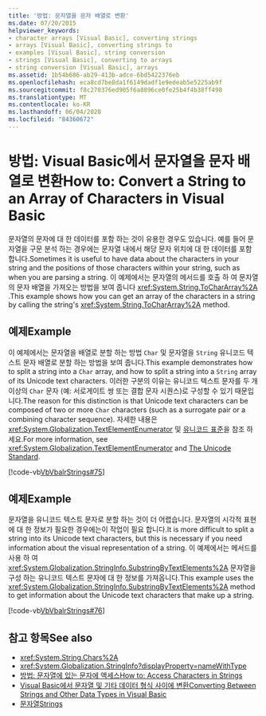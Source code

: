 ```yaml
---
title: '방법: 문자열을 문자 배열로 변환'
ms.date: 07/20/2015
helpviewer_keywords:
- character arrays [Visual Basic], converting strings
- arrays [Visual Basic], converting strings to
- examples [Visual Basic], string conversion
- strings [Visual Basic], converting to arrays
- string conversion [Visual Basic], arrays
ms.assetid: 1b54b686-ab29-413b-adce-6bd5422376eb
ms.openlocfilehash: eca8cd7be8da1f6149dadf1e9edeab5e5225ab9f
ms.sourcegitcommit: f8c270376ed905f6a8896ce0fe25b4f4b38ff498
ms.translationtype: MT
ms.contentlocale: ko-KR
ms.lasthandoff: 06/04/2020
ms.locfileid: "84360672"
---
```

# <a name="how-to-convert-a-string-to-an-array-of-characters-in-visual-basic"></a><span data-ttu-id="42208-102">방법: Visual Basic에서 문자열을 문자 배열로 변환</span><span class="sxs-lookup"><span data-stu-id="42208-102">How to: Convert a String to an Array of Characters in Visual Basic</span></span>
<span data-ttu-id="42208-103">문자열의 문자에 대 한 데이터를 포함 하는 것이 유용한 경우도 있습니다. 예를 들어 문자열을 구문 분석 하는 경우에는 문자열 내에서 해당 문자 위치에 대 한 데이터를 포함 합니다.</span><span class="sxs-lookup"><span data-stu-id="42208-103">Sometimes it is useful to have data about the characters in your string and the positions of those characters within your string, such as when you are parsing a string.</span></span> <span data-ttu-id="42208-104">이 예제에서는 문자열의 메서드를 호출 하 여 문자열의 문자 배열을 가져오는 방법을 보여 줍니다 <xref:System.String.ToCharArray%2A> .</span><span class="sxs-lookup"><span data-stu-id="42208-104">This example shows how you can get an array of the characters in a string by calling the string's <xref:System.String.ToCharArray%2A> method.</span></span>  
  
## <a name="example"></a><span data-ttu-id="42208-105">예제</span><span class="sxs-lookup"><span data-stu-id="42208-105">Example</span></span>  
 <span data-ttu-id="42208-106">이 예제에서는 문자열을 배열로 분할 하는 방법 `Char` 및 문자열을 `String` 유니코드 텍스트 문자 배열로 분할 하는 방법을 보여 줍니다.</span><span class="sxs-lookup"><span data-stu-id="42208-106">This example demonstrates how to split a string into a `Char` array, and how to split a string into a `String` array of its Unicode text characters.</span></span> <span data-ttu-id="42208-107">이러한 구분의 이유는 유니코드 텍스트 문자를 두 개 이상의 `Char` 문자 (예: 서로게이트 쌍 또는 결합 문자 시퀀스)로 구성할 수 있기 때문입니다.</span><span class="sxs-lookup"><span data-stu-id="42208-107">The reason for this distinction is that Unicode text characters can be composed of two or more `Char` characters (such as a surrogate pair or a combining character sequence).</span></span> <span data-ttu-id="42208-108">자세한 내용은 <xref:System.Globalization.TextElementEnumerator> 및 [유니코드 표준](https://www.unicode.org/standard/standard.html)을 참조 하세요.</span><span class="sxs-lookup"><span data-stu-id="42208-108">For more information, see <xref:System.Globalization.TextElementEnumerator> and [The Unicode Standard](https://www.unicode.org/standard/standard.html).</span></span>  
  
 [!code-vb[VbVbalrStrings#75](~/samples/snippets/visualbasic/VS_Snippets_VBCSharp/VbVbalrStrings/VB/Class4.vb#75)]  
  
## <a name="example"></a><span data-ttu-id="42208-109">예제</span><span class="sxs-lookup"><span data-stu-id="42208-109">Example</span></span>  
 <span data-ttu-id="42208-110">문자열을 유니코드 텍스트 문자로 분할 하는 것이 더 어렵습니다. 문자열의 시각적 표현에 대 한 정보가 필요한 경우에는이 작업이 필요 합니다.</span><span class="sxs-lookup"><span data-stu-id="42208-110">It is more difficult to split a string into its Unicode text characters, but this is necessary if you need information about the visual representation of a string.</span></span> <span data-ttu-id="42208-111">이 예제에서는 메서드를 사용 하 여 <xref:System.Globalization.StringInfo.SubstringByTextElements%2A> 문자열을 구성 하는 유니코드 텍스트 문자에 대 한 정보를 가져옵니다.</span><span class="sxs-lookup"><span data-stu-id="42208-111">This example uses the <xref:System.Globalization.StringInfo.SubstringByTextElements%2A> method to get information about the Unicode text characters that make up a string.</span></span>  
  
 [!code-vb[VbVbalrStrings#76](~/samples/snippets/visualbasic/VS_Snippets_VBCSharp/VbVbalrStrings/VB/Class4.vb#76)]  
  
## <a name="see-also"></a><span data-ttu-id="42208-112">참고 항목</span><span class="sxs-lookup"><span data-stu-id="42208-112">See also</span></span>

- <xref:System.String.Chars%2A>
- <xref:System.Globalization.StringInfo?displayProperty=nameWithType>
- [<span data-ttu-id="42208-113">방법: 문자열에 있는 문자에 액세스</span><span class="sxs-lookup"><span data-stu-id="42208-113">How to: Access Characters in Strings</span></span>](how-to-access-characters-in-strings.md)
- [<span data-ttu-id="42208-114">Visual Basic에서 문자열 및 기타 데이터 형식 사이에 변환</span><span class="sxs-lookup"><span data-stu-id="42208-114">Converting Between Strings and Other Data Types in Visual Basic</span></span>](converting-between-strings-and-other-data-types.md)
- [<span data-ttu-id="42208-115">문자열</span><span class="sxs-lookup"><span data-stu-id="42208-115">Strings</span></span>](index.md)
